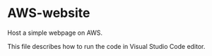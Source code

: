 # AWS-website
Host a simple webpage on AWS.

This file describes how to run the code in Visual Studio Code editor.